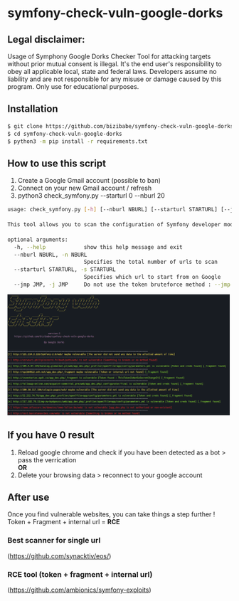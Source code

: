 # symfony-check-vuln-google-dorks

## Legal disclaimer:

Usage of Symphony Google Dorks Checker Tool for attacking targets without prior mutual consent is illegal. It's the end user's responsibility to obey all applicable local, state and federal laws. Developers assume no liability and are not responsible for any misuse or damage caused by this program. Only use for educational purposes.

## Installation

```bash
$ git clone https://github.com/bizibabe/symfony-check-vuln-google-dorks.git
$ cd symfony-check-vuln-google-dorks
$ python3 -m pip install -r requirements.txt
```

## How to use this script

1. Create a Google Gmail account (possible to ban)
2. Connect on your new Gmail account / refresh  
3. python3 check_symfony.py --starturl 0 --nburl 20 

```bash
usage: check_symfony.py [-h] [--nburl NBURL] [--starturl STARTURL] [--jmp JMP]

This tool allows you to scan the configuration of Symfony developer mode using Google Dorks

optional arguments:
  -h, --help            show this help message and exit
  --nburl NBURL, -n NBURL
                        Specifies the total number of urls to scan
  --starturl STARTURL, -s STARTURL
                        Specifies which url to start from on Google
  --jmp JMP, -j JMP     Do not use the token bruteforce method : --jmp true

```

<img src="images/output.png" width="500px">  

## If you have 0 result

1. Reload google chrome and check if you have been detected as a bot > pass the verrication  
__OR__
2. Delete your browsing data > reconnect to your google account 

## After use

Once you find vulnerable websites, you can take things a step further !  
Token + Fragment + internal url = __RCE__ 

### Best scanner for single url
(https://github.com/synacktiv/eos/)  

### RCE tool (token + fragment + internal url)
(https://github.com/ambionics/symfony-exploits)  

